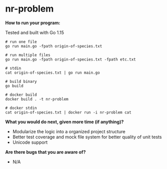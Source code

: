# nr-problem

**How to run your program:**

Tested and built with Go 1.15
```
# run one file
go run main.go -fpath origin-of-species.txt

# run multiple files
go run main.go -fpath origin-of-species.txt -fpath etc.txt

# stdin
cat origin-of-species.txt | go run main.go

# build binary
go build

# docker build
docker build . -t nr-problem

# docker stdin
cat origin-of-species.txt | docker run -i nr-problem cat
```

**What you would do next, given more time (if anything)?**

- Modularize the logic into a organized project structure
- Better test coverage and mock file system for better quality of unit tests
- Unicode support

**Are there bugs that you are aware of?**

- N/A